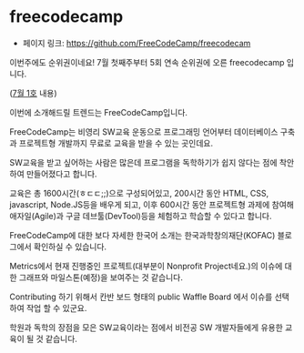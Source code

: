 # freecodecamp

- 페이지 링크: https://github.com/FreeCodeCamp/freecodecam

이번주에도 순위권이네요! 7월 첫째주부터 5회 연속 순위권에 오른 freecodecamp 입니다.

([7월 1호](http://teamsego.github.io/github-trend-kr/#/201507-1) 내용)

이번에 소개해드릴 트렌드는 FreeCodeCamp입니다.

FreeCodeCamp는 비영리 SW교육 운동으로 프로그래밍 언어부터 데이터베이스 구축과 프로젝트형 개발까지 무료로 교육을 받을 수 있는 곳인데요.

SW교육을 받고 싶어하는 사람은 많은데 프로그램을 독학하기가 쉽지 않다는 점에 착안하여 만들어졌다고 합니다.

교육은 총 1600시간(ㅎㄷㄷ;;)으로 구성되어있고, 200시간 동안 HTML, CSS, javascript, Node.JS등을 배우게 되고, 이후 600시간 동안 프로젝트형 과제에 참여해
 애자일(Agile)과 구글 데브툴(DevTool)등을 체험하고 학습할 수 있다고 합니다.

FreeCodeCamp에 대한 보다 자세한 한국어 소개는 한국과학창의재단(KOFAC) 블로그에서 확인하실 수 있습니다.

Metrics에서 현재 진행중인 프로젝트(대부분이 Nonprofit Project네요.)의 이슈에 대한 그래프와 마일스톤(예정)을 보여주는 것 같습니다.

Contributing 하기 위해서 칸반 보드 형태의 public Waffle Board 에서 이슈를 선택하여 작업 할 수 있군요.

학원과 독학의 장점을 모은 SW교육이라는 점에서 비전공 SW 개발자들에게 유용한 교육이 될 것 같습니다.
